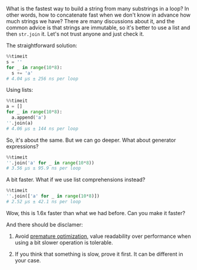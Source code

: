 What is the fastest way to build a string from many substrings in a loop? In other words, how to concatenate fast when we don't know in advance how much strings we have? There are many discussions about it, and the common advice is that strings are immutable, so it's better to use a list and then `str.join` it. Let's not trust anyone and just check it.

The straightforward solution:

```python
%%timeit
s = ''
for _ in range(10*8):
  s += 'a'
# 4.04 µs ± 256 ns per loop
```

Using lists:

```python
%%timeit
a = []
for _ in range(10*8):
  a.append('a')
''.join(a)
# 4.06 µs ± 144 ns per loop
```

So, it's about the same. But we can go deeper. What about generator expressions?

```python
%%timeit
''.join('a' for _ in range(10*8))
# 3.56 µs ± 95.9 ns per loop
```

A bit faster. What if we use list comprehensions instead?

```python
%%timeit
''.join(['a' for _ in range(10*8)])
# 2.52 µs ± 42.1 ns per loop
```

Wow, this is 1.6x faster than what we had before. Can you make it faster?

And there should be disclamer:

1. Avoid [premature optimization](http://wiki.c2.com/?PrematureOptimization), value readability over performance when using a bit slower operation is tolerable.

2. If you think that something is slow, prove it first. It can be different in your case.
